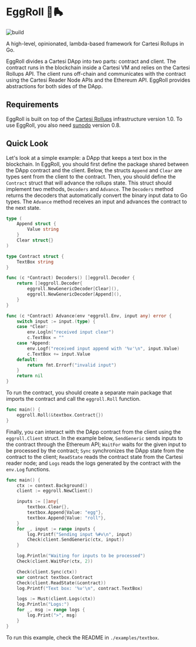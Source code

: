 # EggRoll 🐣🛼

![build](https://github.com/gligneul/eggroll/actions/workflows/go.yml/badge.svg)

A high-level, opinionated, lambda-based framework for Cartesi Rollups in Go.

EggRoll divides a Cartesi DApp into two parts: contract and client.
The contract runs in the blockchain inside a Cartesi VM and relies on the Cartesi Rollups API.
The client runs off-chain and communicates with the contract using the Cartesi Reader Node APIs and the Ethereum API.
EggRoll provides abstractions for both sides of the DApp.

## Requirements

EggRoll is built on top of the [Cartesi Rollups](https://docs.cartesi.io/cartesi-rollups/) infrastructure version 1.0.
To use EggRoll, you also need [sunodo](https://github.com/sunodo/sunodo/) version 0.8.

## Quick Look

Let's look at a simple example: a DApp that keeps a text box in the blockchain.
In EggRoll, you should first define the package shared between the DApp contract and the client.
Below, the structs `Append` and `Clear` are types sent from the client to the contract.
Then, you should define the `Contract` struct that will advance the rollups state.
This struct should implement two methods, `Decoders` and `Advance`.
The `Decoders` method returns the decoders that automatically convert the binary input data to Go types.
The `Advance` method receives an input and advances the contract to the next state.

<!---
sed -e '0,/@cut/d' ./examples/textbox/textbox.go
-->
```go
type (
	Append struct {
		Value string
	}
	Clear struct{}
)

type Contract struct {
	TextBox string
}

func (c *Contract) Decoders() []eggroll.Decoder {
	return []eggroll.Decoder{
		eggroll.NewGenericDecoder[Clear](),
		eggroll.NewGenericDecoder[Append](),
	}
}

func (c *Contract) Advance(env *eggroll.Env, input any) error {
	switch input := input.(type) {
	case *Clear:
		env.Logln("received input clear")
		c.TextBox = ""
	case *Append:
		env.Logf("received input append with '%v'\n", input.Value)
		c.TextBox += input.Value
	default:
		return fmt.Errorf("invalid input")
	}
	return nil
}
```

To run the contract, you should create a separate main package that imports the contract and call the `eggroll.Roll` function.

<!---
sed -e '0,/@cut/d' ./examples/textbox/contract/main.go
-->
```go
func main() {
	eggroll.Roll(&textbox.Contract{})
}
```

Finally, you can interact with the DApp contract from the client using the `eggroll.Client` struct.
In the example below, `SendGeneric` sends inputs to the contract through the Ethereum API;
`WaitFor` waits for the given input to be processed by the contract;
`Sync` synchronizes the DApp state from the contract to the client;
`ReadState` reads the contract state from the Cartesi reader node;
and `Logs` reads the logs generated by the contract with the `env.Log` functions.

<!---
sed -e '0,/@cut/d' ./examples/textbox/client/main.go
-->
```go
func main() {
	ctx := context.Background()
	client := eggroll.NewClient()

	inputs := []any{
		textbox.Clear{},
		textbox.Append{Value: "egg"},
		textbox.Append{Value: "roll"},
	}
	for _, input := range inputs {
		log.Printf("Sending input %#v\n", input)
		Check(client.SendGeneric(ctx, input))
	}

	log.Println("Waiting for inputs to be processed")
	Check(client.WaitFor(ctx, 2))

	Check(client.Sync(ctx))
	var contract textbox.Contract
	Check(client.ReadState(&contract))
	log.Printf("Text box: '%v'\n", contract.TextBox)

	logs := Must(client.Logs(ctx))
	log.Println("Logs:")
	for _, msg := range logs {
		log.Print(">", msg)
	}
}
```

To run this example, check the README in `./examples/textbox`.
